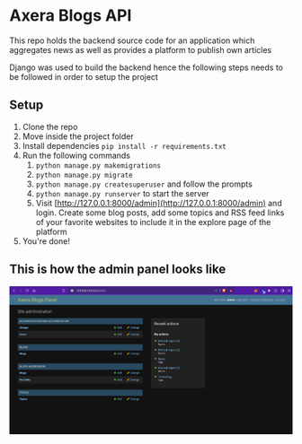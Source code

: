 # Axera Blogs API

This repo holds the backend source code for an application which aggregates news as well as provides a platform to publish own articles

Django was used to build the backend hence the following steps needs to be followed in order to setup the project

## Setup
1. Clone the repo
2. Move inside the project folder
3. Install dependencies `pip install -r requirements.txt`
4. Run the following commands
   1. `python manage.py makemigrations`
   2. `python manage.py migrate`
   3. `python manage.py createsuperuser` and follow the prompts
   4. `python manage.py runserver` to start the server
   5. Visit  [http://127.0.0.1:8000/admin](http://127.0.0.1:8000/admin) and login. Create some blog posts, add some topics and RSS feed links of your favorite websites to include it in the explore page of the platform
5. You're done!

## This is how the admin panel looks like
![admin panel](/readme_media/admin.png)